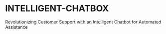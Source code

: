 # INTELLIGENT-CHATBOX
Revolutionizing Customer Support with an Intelligent Chatbot  for Automated Assistance

